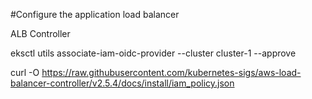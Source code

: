 #Configure the application load balancer

ALB Controller  

eksctl utils associate-iam-oidc-provider --cluster cluster-1 --approve  

curl -O https://raw.githubusercontent.com/kubernetes-sigs/aws-load-balancer-controller/v2.5.4/docs/install/iam_policy.json  
